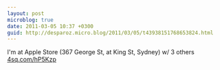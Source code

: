 ```yaml
---
layout: post
microblog: true
date: 2011-03-05 10:37 +0300
guid: http://desparoz.micro.blog/2011/03/05/t43938151768653824.html
---
```

I'm at Apple Store (367 George St, at King St, Sydney) w/ 3 others [4sq.com/hP5Kzp](http://4sq.com/hP5Kzp)
